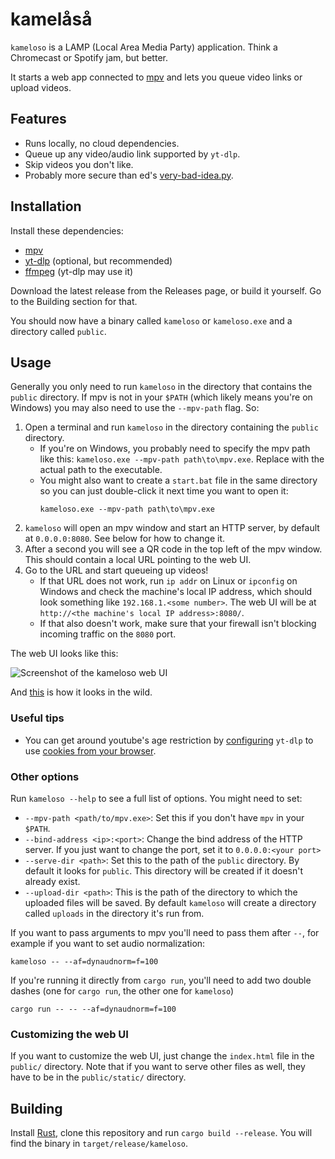 # kamelåså

`kameloso` is a LAMP (Local Area Media Party) application. Think a Chromecast or Spotify jam, but better.

It starts a web app connected to [mpv](https://mpv.io/) and lets you queue video links or upload videos.

## Features

- Runs locally, no cloud dependencies.
- Queue up any video/audio link supported by `yt-dlp`.
- Skip videos you don't like.
- Probably more secure than ed's [very-bad-idea.py](https://github.com/9001/copyparty/blob/master/bin/mtag/very-bad-idea.py).

## Installation

Install these dependencies:

- [mpv](https://mpv.io/)
- [yt-dlp](https://github.com/yt-dlp/yt-dlp) (optional, but recommended)
- [ffmpeg](https://ffmpeg.org/) (yt-dlp may use it)

Download the latest release from the Releases page, or build it yourself. Go to the Building section for that.

You should now have a binary called `kameloso` or `kameloso.exe` and a directory called `public`.

## Usage

Generally you only need to run `kameloso` in the directory that contains the `public` directory. If mpv is not in your `$PATH` (which likely means you're on Windows) you may also need to use the `--mpv-path` flag. So:

1. Open a terminal and run `kameloso` in the directory containing the `public` directory.
    - If you're on Windows, you probably need to specify the mpv path like this: `kameloso.exe --mpv-path path\to\mpv.exe`. Replace with the actual path to the executable.
    - You might also want to create a `start.bat` file in the same directory so you can just double-click it next time you want to open it:
      ```batch
      kameloso.exe --mpv-path path\to\mpv.exe
      ```
2. `kameloso` will open an mpv window and start an HTTP server, by default at `0.0.0.0:8080`. See below for how to change it.
3. After a second you will see a QR code in the top left of the mpv window. This should contain a local URL pointing to the web UI.
4. Go to the URL and start queueing up videos!
    - If that URL does not work, run `ip addr` on Linux or `ipconfig` on Windows and check the machine's local IP address, which should look something like `192.168.1.<some number>`. The web UI will be at `http://<the machine's local IP address>:8080/`.
    - If that also doesn't work, make sure that your firewall isn't blocking incoming traffic on the `8080` port.
  
The web UI looks like this:

![Screenshot of the kameloso web UI](https://github.com/steinuil/kameloso/blob/master/extras/pictures/ui.png)

And [this](https://github.com/steinuil/kameloso/blob/master/extras/pictures/intended-usage.jpg) is how it looks in the wild.

### Useful tips

- You can get around youtube's age restriction by [configuring](https://github.com/yt-dlp/yt-dlp?tab=readme-ov-file#configuration) `yt-dlp` to use [cookies from your browser](https://github.com/yt-dlp/yt-dlp?tab=readme-ov-file#changes-from-youtube-dl).

### Other options

Run `kameloso --help` to see a full list of options. You might need to set:

- `--mpv-path <path/to/mpv.exe>`: Set this if you don't have `mpv` in your `$PATH`.
- `--bind-address <ip>:<port>`: Change the bind address of the HTTP server. If you just want to change the port, set it to `0.0.0.0:<your port>`
- `--serve-dir <path>`: Set this to the path of the `public` directory. By default it looks for `public`. This directory will be created if it doesn't already exist.
- `--upload-dir <path>`: This is the path of the directory to which the uploaded files will be saved. By default `kameloso` will create a directory called `uploads` in the directory it's run from.

If you want to pass arguments to mpv you'll need to pass them after `--`, for example if you want to set audio normalization:

```
kameloso -- --af=dynaudnorm=f=100
```

If you're running it directly from `cargo run`, you'll need to add two double dashes (one for `cargo run`, the other one for `kameloso`)

```
cargo run -- -- --af=dynaudnorm=f=100
```

### Customizing the web UI

If you want to customize the web UI, just change the `index.html` file in the `public/` directory. Note that if you want to serve other files as well, they have to be in the `public/static/` directory.

## Building

Install [Rust](https://www.rust-lang.org/), clone this repository and run `cargo build --release`. You will find the binary in `target/release/kameloso`.
